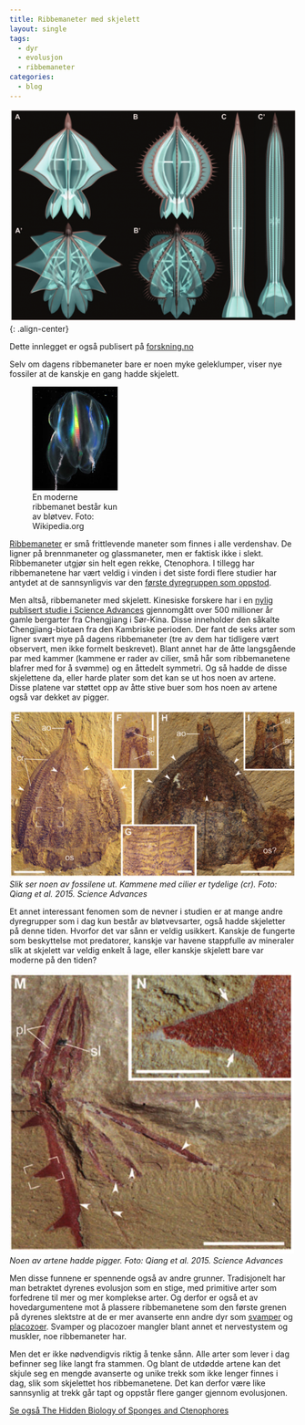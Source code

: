 ```yaml
---
title: Ribbemaneter med skjelett
layout: single
tags:
  - dyr
  - evolusjon
  - ribbemaneter
categories:
  - blog
---
```


![ribbemaneter med skjelett][1]{: .align-center}

Dette innlegget er også publisert på [forskning.no](http://forskning.no/blogg/jon-brates-blogg/ribbemaneter-med-skjelett)
	
Selv om dagens ribbemaneter bare er noen myke geleklumper, viser nye fossiler at de kanskje en gang hadde skjelett.

<figure style="width: 150px" class="align-left">
  <img src="/images/combjelly_wiki.jpg" alt="">
  <figcaption>En moderne ribbemanet består kun av bløtvev. Foto: Wikipedia.org</figcaption>
</figure>
  
  
[Ribbemaneter](https://no.wikipedia.org/wiki/Ribbemaneter) er små frittlevende maneter som finnes i alle verdenshav. De ligner på brennmaneter og glassmaneter, men er faktisk ikke i slekt. Ribbemaneter utgjør sin helt egen rekke, Ctenophora. I tillegg har ribbemanetene har vært veldig i vinden i det siste fordi flere studier har antydet at de sannsynligvis var den [første dyregruppen som oppstod](http://forskning.no/content/var-forfaren-var-en-ribbemanet).

Men altså, ribbemaneter med skjelett. Kinesiske forskere har i en [nylig publisert studie i Science Advances](http://advances.sciencemag.org/content/1/6/e1500092) gjennomgått over 500 millioner år gamle bergarter fra Chengjiang i Sør-Kina. Disse inneholder den såkalte Chengjiang-biotaen fra den Kambriske perioden. Der fant de seks arter som ligner svært mye på dagens ribbemaneter (tre av dem har tidligere vært observert, men ikke formelt beskrevet). Blant annet har de åtte langsgående par med kammer (kammene er rader av cilier, små hår som ribbemanetene blafrer med for å svømme) og en åttedelt symmetri. Og så hadde de disse skjelettene da, eller harde plater som det kan se ut hos noen av artene. Disse platene var støttet opp av åtte stive buer som hos noen av artene også var dekket av pigger.  

![fossile ribbemaneter][3]
*Slik ser noen av fossilene ut. Kammene med cilier er tydelige (cr). Foto: Qiang et al. 2015. Science Advances*


Et annet interessant fenomen som de nevner i studien er at mange andre dyregrupper som i dag kun består av bløtvevsarter, også hadde skjeletter på denne tiden. Hvorfor det var sånn er veldig usikkert. Kanskje de fungerte som beskyttelse mot predatorer, kanskje var havene stappfulle av mineraler slik at skjelett var veldig enkelt å lage, eller kanskje skjelett bare var moderne på den tiden?

![fossile ribbemaneter][4]    
*Noen av artene hadde pigger. Foto: Qiang et al. 2015. Science Advances*

Men disse funnene er spennende også av andre grunner. Tradisjonelt har man betraktet dyrenes evolusjon som en stige, med primitive arter som forfedrene til mer og mer komplekse arter. Og derfor er også et av hovedargumentene mot å plassere ribbemanetene som den første grenen på dyrenes slektstre at de er mer avanserte enn andre dyr som [svamper](https://no.wikipedia.org/wiki/Svamper) og [placozoer](https://no.wikipedia.org/wiki/Placozoer). Svamper og placozoer mangler blant annet et nervestystem og muskler, noe ribbemaneter har.

Men det er ikke nødvendigvis riktig å tenke sånn. Alle arter som lever i dag befinner seg like langt fra stammen. Og blant de utdødde artene kan det skjule seg en mengde avanserte og unike trekk som ikke lenger finnes i dag, slik som skjelettet hos ribbemanetene. Det kan derfor være like sannsynlig at trekk går tapt og oppstår flere ganger gjennom evolusjonen.
  

[Se også The Hidden Biology of Sponges and Ctenophores](http://www.cell.com/trends/ecology-evolution/abstract/S0169-5347%2815%2900062-2)

[1]: /images/screen_shot_2015-07-19_at_21.56.32.png
[2]: /images/combjelly_wiki.jpg "En moderne ribbemanet består kun av bløtvev. Foto: Wikipedia.org"
[3]: /images/screen_shot_2015-07-18_at_18.51.27.png "Slik ser noen av fossilene ut. Kammene med cilier er tydelige (cr) Foto: Qiang et al. 2015. Science Advances"
[4]: /images/screen_shot_2015-07-19_at_21.52.29.png "Noen av artene hadde pigger. Foto: Qiang et al. 2015. Science Advances"
